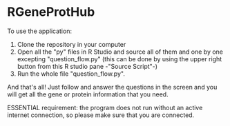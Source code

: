 # RGeneProtHub

To use the application:

1) Clone the repository in your computer
2) Open all the "py" files in R Studio and source all of them and one by one excepting "question_flow.py" (this can be done by using the upper right button from this R studio pane -"Source Script"-)
3) Run the whole file "question_flow.py". 

And that's all! Just follow and answer the questions in the screen and you will get all the gene or protein information that you need.

ESSENTIAL requirement: the program does not run without an active internet connection, so please make sure that you are connected.
